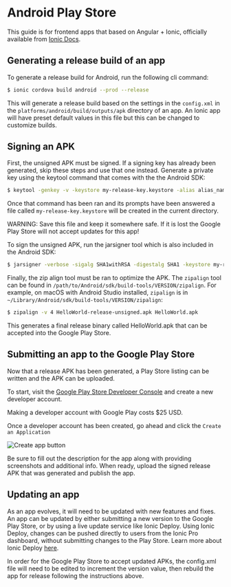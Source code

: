 # Android Play Store

This guide is for frontend apps that based on Angular + Ionic, officially available from [Ionic Docs](https://ionicframework.com/docs/publishing/play-store).

## Generating a release build of an app

To generate a release build for Android, run the following cli command:

```bash
$ ionic cordova build android --prod --release
```

This will generate a release build based on the settings in the `config.xml` in the `platforms/android/build/outputs/apk` directory of an app. An Ionic app will have preset default values in this file but this can be changed to customize builds.

## Signing an APK

First, the unsigned APK must be signed. If a signing key has already been generated, skip these steps and use that one instead. Generate a private key using the keytool command that comes with the the Android SDK:

```bash
$ keytool -genkey -v -keystore my-release-key.keystore -alias alias_name -keyalg RSA -keysize 2048 -validity 10000
```

Once that command has been ran and its prompts have been answered a file called `my-release-key.keystore` will be created in the current directory.

WARNING: Save this file and keep it somewhere safe. If it is lost the Google Play Store will not accept updates for this app!

To sign the unsigned APK, run the jarsigner tool which is also included in the Android SDK:

```bash
$ jarsigner -verbose -sigalg SHA1withRSA -digestalg SHA1 -keystore my-release-key.keystore HelloWorld-release-unsigned.apk alias_name
```

Finally, the zip align tool must be ran to optimize the APK. The `zipalign` tool can be found in `/path/to/Android/sdk/build-tools/VERSION/zipalign`. For example, on macOS with Android Studio installed, `zipalign` is in `~/Library/Android/sdk/build-tools/VERSION/zipalign`:

```bash
$ zipalign -v 4 HelloWorld-release-unsigned.apk HelloWorld.apk
```

This generates a final release binary called HelloWorld.apk that can be accepted into the Google Play Store.

## Submitting an app to the Google Play Store

Now that a release APK has been generated, a Play Store listing can be written and the APK can be uploaded.

To start, visit the [Google Play Store Developer Console](https://play.google.com/apps/publish) and create a new developer account.

Making a developer account with Google Play costs $25 USD.

Once a developer account has been created, go ahead and click the `Create an Application`

![Create app button](https://ionicframework.com/docs/assets/img/publishing/newAppGPlay.png "Create app button")

Be sure to fill out the description for the app along with providing screenshots and additional info. When ready, upload the signed release APK that was generated and publish the app.

## Updating an app

As an app evolves, it will need to be updated with new features and fixes. An app can be updated by either submitting a new version to the Google Play Store, or by using a live update service like Ionic Deploy. Using Ionic Deploy, changes can be pushed directly to users from the Ionic Pro dashboard, without submitting changes to the Play Store. Learn more about Ionic Deploy [here](https://ionicframework.com/pro/deploy).

In order for the Google Play Store to accept updated APKs, the config.xml file will need to be edited to increment the version value, then rebuild the app for release following the instructions above.